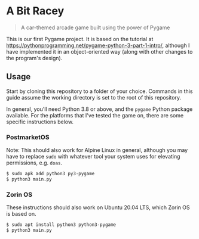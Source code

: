 # A Bit Racey

> A car-themed arcade game built using the power of Pygame 

This is our first Pygame project. It is based on the tutorial at <https://pythonprogramming.net/pygame-python-3-part-1-intro/>, although I have implemented it in an object-oriented way (along with other changes to the program's design).

## Usage

Start by cloning this repository to a folder of your choice. Commands in this guide assume the working directory is set to the root of this repository.

In general, you'll need Python 3.8 or above, and the `pygame` Python package available. For the platforms that I've tested the game on, there are some specific instructions below.

### PostmarketOS

Note: This should also work for Alpine Linux in general, although you may have to replace `sudo` with whatever tool your system uses for elevating permissions, e.g. `doas`.

```sh
$ sudo apk add python3 py3-pygame
$ python3 main.py
```

### Zorin OS

These instructions should also work on Ubuntu 20.04 LTS, which Zorin OS is based on.

```sh
$ sudo apt install python3 python3-pygame
$ python3 main.py
```
